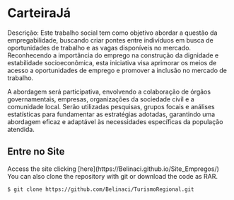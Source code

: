<h1>CarteiraJá</h1>
<p>Descrição: 
Este trabalho social tem como objetivo abordar a questão da empregabilidade, buscando criar pontes entre indivíduos em busca de oportunidades de trabalho e as vagas disponíveis no mercado. Reconhecendo a importância do emprego na construção da dignidade e estabilidade socioeconômica, esta iniciativa visa aprimorar os meios de acesso a oportunidades de emprego e promover a inclusão no mercado de trabalho.
</p>
<p>
A abordagem será participativa, envolvendo a colaboração de órgãos governamentais, empresas, organizações da sociedade civil e a comunidade local. Serão utilizadas pesquisas, grupos focais e análises estatísticas para fundamentar as estratégias adotadas, garantindo uma abordagem eficaz e adaptável às necessidades específicas da população atendida.
</p>

<h2>Entre no Site</h2>
<p>
  Access the site clicking [here](https://Belinaci.github.io/Site_Empregos/)<br>You can also clone the repository with git or download the code as RAR.

```bash
$ git clone https://github.com/Belinaci/TurismoRegional.git
```
</p>
